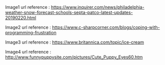 Image1 url reference : https://www.inquirer.com/news/philadelphia-weather-snow-forecast-schools-septa-patco-latest-updates-20190220.html

Image2 url reference : https://www.c-sharpcorner.com/blogs/coping-with-programming-frustration

Image3 url reference : https://www.britannica.com/topic/ice-cream

Image4 url reference : http://www.funnypuppysite.com/pictures/Cute_Puppy_Eyes60.htm
